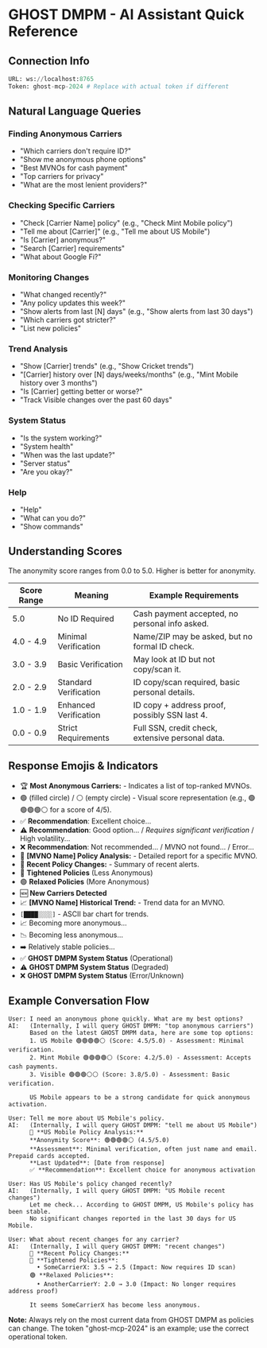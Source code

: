 # GHOST DMPM - AI Assistant Quick Reference

## Connection Info
```python
URL: ws://localhost:8765
Token: ghost-mcp-2024 # Replace with actual token if different
```

## Natural Language Queries

### Finding Anonymous Carriers
- "Which carriers don't require ID?"
- "Show me anonymous phone options"
- "Best MVNOs for cash payment"
- "Top carriers for privacy"
- "What are the most lenient providers?"

### Checking Specific Carriers
- "Check [Carrier Name] policy" (e.g., "Check Mint Mobile policy")
- "Tell me about [Carrier]" (e.g., "Tell me about US Mobile")
- "Is [Carrier] anonymous?"
- "Search [Carrier] requirements"
- "What about Google Fi?"

### Monitoring Changes
- "What changed recently?"
- "Any policy updates this week?"
- "Show alerts from last [N] days" (e.g., "Show alerts from last 30 days")
- "Which carriers got stricter?"
- "List new policies"

### Trend Analysis
- "Show [Carrier] trends" (e.g., "Show Cricket trends")
- "[Carrier] history over [N] days/weeks/months" (e.g., "Mint Mobile history over 3 months")
- "Is [Carrier] getting better or worse?"
- "Track Visible changes over the past 60 days"

### System Status
- "Is the system working?"
- "System health"
- "When was the last update?"
- "Server status"
- "Are you okay?"

### Help
- "Help"
- "What can you do?"
- "Show commands"

## Understanding Scores

The anonymity score ranges from 0.0 to 5.0. Higher is better for anonymity.

| Score Range | Meaning                 | Example Requirements                               |
|-------------|-------------------------|----------------------------------------------------|
| 5.0         | No ID Required          | Cash payment accepted, no personal info asked.     |
| 4.0 - 4.9   | Minimal Verification    | Name/ZIP may be asked, but no formal ID check.     |
| 3.0 - 3.9   | Basic Verification      | May look at ID but not copy/scan it.               |
| 2.0 - 2.9   | Standard Verification   | ID copy/scan required, basic personal details.     |
| 1.0 - 1.9   | Enhanced Verification   | ID copy + address proof, possibly SSN last 4.      |
| 0.0 - 0.9   | Strict Requirements     | Full SSN, credit check, extensive personal data.   |

## Response Emojis & Indicators
- 🏆 **Most Anonymous Carriers:** - Indicates a list of top-ranked MVNOs.
- 🟢 (filled circle) / ⚪ (empty circle) - Visual score representation (e.g., 🟢🟢🟢🟢⚪ for a score of 4/5).
- ✅ **Recommendation**: Excellent choice...
- ⚠️ **Recommendation**: Good option... / *Requires significant verification* / High volatility...
- ❌ **Recommendation**: Not recommended... / MVNO not found... / Error...
- 📱 **[MVNO Name] Policy Analysis:** - Detailed report for a specific MVNO.
- 🔔 **Recent Policy Changes:** - Summary of recent alerts.
- 🔴 **Tightened Policies** (Less Anonymous)
- 🟢 **Relaxed Policies** (More Anonymous)
- 🆕 **New Carriers Detected**
- 📈 **[MVNO Name] Historical Trend:** - Trend data for an MVNO.
-   `[████░░░░]` - ASCII bar chart for trends.
- 📈 Becoming more anonymous...
- 📉 Becoming less anonymous...
- ➡️ Relatively stable policies...
- ✅ **GHOST DMPM System Status** (Operational)
- ⚠️ **GHOST DMPM System Status** (Degraded)
- ❌ **GHOST DMPM System Status** (Error/Unknown)

## Example Conversation Flow
```
User: I need an anonymous phone quickly. What are my best options?
AI:   (Internally, I will query GHOST DMPM: "top anonymous carriers")
      Based on the latest GHOST DMPM data, here are some top options:
      1. US Mobile 🟢🟢🟢🟢⚪ (Score: 4.5/5.0) - Assessment: Minimal verification.
      2. Mint Mobile 🟢🟢🟢🟢⚪ (Score: 4.2/5.0) - Assessment: Accepts cash payments.
      3. Visible 🟢🟢🟢⚪⚪ (Score: 3.8/5.0) - Assessment: Basic verification.

      US Mobile appears to be a strong candidate for quick anonymous activation.

User: Tell me more about US Mobile's policy.
AI:   (Internally, I will query GHOST DMPM: "tell me about US Mobile")
      📱 **US Mobile Policy Analysis:**
      **Anonymity Score**: 🟢🟢🟢🟢⚪ (4.5/5.0)
      **Assessment**: Minimal verification, often just name and email. Prepaid cards accepted.
      **Last Updated**: [Date from response]
      ✅ **Recommendation**: Excellent choice for anonymous activation

User: Has US Mobile's policy changed recently?
AI:   (Internally, I will query GHOST DMPM: "US Mobile recent changes")
      Let me check... According to GHOST DMPM, US Mobile's policy has been stable.
      No significant changes reported in the last 30 days for US Mobile.

User: What about recent changes for any carrier?
AI:   (Internally, I will query GHOST DMPM: "recent changes")
      🔔 **Recent Policy Changes:**
      🔴 **Tightened Policies**:
        • SomeCarrierX: 3.5 → 2.5 (Impact: Now requires ID scan)
      🟢 **Relaxed Policies**:
        • AnotherCarrierY: 2.0 → 3.0 (Impact: No longer requires address proof)

      It seems SomeCarrierX has become less anonymous.
```

**Note:** Always rely on the most current data from GHOST DMPM as policies can change. The token "ghost-mcp-2024" is an example; use the correct operational token.
